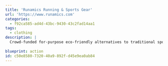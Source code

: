 ```yaml
---
title: 'Runamics Running & Sports Gear'
url: 'https://www.runamics.com'
categories:
  - f92ca585-ad4d-43bc-9430-43c2fad14aa1
tags:
  - clothing
description: |
  Crowd-funded for-purpose eco-friendly alternatives to traditional sports gear. We combine merino wool with wood-based cellulosic fibres like Lyocell. We make experiments with highly innovative fibres like biodegradable elastic fibres or “polyester-like” substitutes.  WE're climate neutral always working to reduce our footprint, use plastic-free packaging and ship globally with DHL GoGreen.
  
blueprint: action
id: c50e8580-7320-40a9-892f-d45e9ea0ab84
---
```

